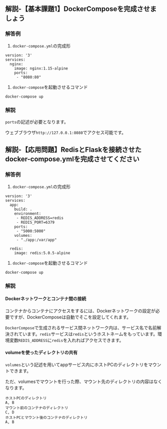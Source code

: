 ## 解説-【基本課題1】DockerComposeを完成させましょう

### 解答例

1. `docker-compose.yml`の完成形

```
version: '3'
services:
  nginx:
    image: nginx:1.15-alpine
    ports:
     - "8080:80"
```

1. `docker-compose`を起動させるコマンド

`docker-compose up`


### 解説

`ports`の記述が必要となります。

ウェブブラウザ`http://127.0.0.1:8080`でアクセス可能です。


## 解説-【応用問題】RedisとFlaskを接続させたdocker-compose.ymlを完成させてください

### 解答例

1. `docker-compose.yml`の完成形

```
version: '3'
services:
  app:
    build: .
    environment:
     - REDIS_ADDRESS=redis
     - REDIS_PORT=6379
    ports:
     - "5000:5000"
    volumes:
     - "./app:/var/app"

  redis:
    image: redis:5.0.5-alpine
```

1. `docker-compose`を起動させるコマンド

`docker-compose up`

### 解説

#### Dockerネットワークとコンテナ間の接続

コンテナからコンテナにアクセスをするには、Dockerネットワークの設定が必要ですが、DockerComposeは自動でそこを設定してくれます。

`DockerCompose`で生成されるサービス間ネットワーク内は、サービス名で名前解決されています。`redis`サービスは`redis`というホストネームをもっています。環境変数`REDIS_ADDRESS`に`redis`を入れればアクセスできます。

#### volumeを使ったディレクトリの共有

`volumes`という記述を用いてappサービス内にホストPCのディレクトリをマウントできます。

ただ、volumesでマウントを行った際、マウント先のディレクトリの内容はなくなります。

```
ホストPCのディレクトリ
A, B
マウント前のコンテナのディレクトリ
C, D
ホストPCとマウント後のコンテナのディレクトリ
A, B
```
